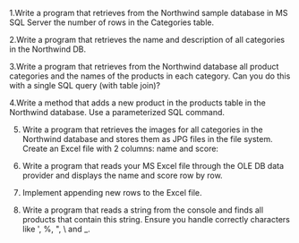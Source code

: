 1.Write a program that retrieves from the Northwind sample database in MS SQL Server the number of  rows in the Categories table.

2.Write a program that retrieves the name and description of all categories in the Northwind DB.

3.Write a program that retrieves from the Northwind database all product categories and the names of the products in each category. Can you do this with a single SQL query (with table join)?

4.Write a method that adds a new product in the products table in the Northwind database. Use a parameterized SQL command.

5. Write a program that retrieves the images for all categories in the Northwind database and stores them as JPG files in the file system.
Create an Excel file with 2 columns: name and score:

6. Write a program that reads your MS Excel file through the OLE DB data provider and displays the name and score row by row.
 
7. Implement appending new rows to the Excel file.

8. Write a program that reads a string from the console and finds all products that contain this string. Ensure you handle correctly characters like ', %, ", \ and _.
